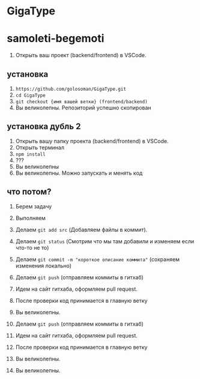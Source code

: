 # GigaType

# samoleti-begemoti

1. Открыть ваш проект (backend/frontend) в VSCode.
## установка
1. `https://github.com/golosoman/GigaType.git`
2. `cd GigaType`
3. `git checkout {имя вашей ветки} (frontend/backend)`
4. Вы великолепны. Репозиторий успешно скопирован
## установка дубль 2
1. Открыть вашу папку проекта (backend/frontend) в VSCode.
2. Открыть терминал
3. `npm install`
4. ???
5. Вы великолепны
5. Вы великолепны. Можно запускать и менять код
## что потом?
1. Берем задачу
2. Выполняем
3. Делаем `git add src` (Добавляем файлы в коммит).
4. Делаем `git status` (Смотрим что мы там добавили и изменяем если что-то не то)
5. Делаем `git commit -m "короткое описание коммита"` (сохраняем изменения локально)
6. Делаем `git push` (отправляем коммиты в гитхаб)
7. Идем на сайт гитхаба, оформляем pull request.
8. После проверки код принимается в главную ветку
9. Вы великолепны.

6. Делаем `git push` (отправляем коммиты в гитхаб)
7. Идем на сайт гитхаба, оформляем pull request.
8. После проверки код принимается в главную ветку
9. Вы великолепны.
9. Вы великолепны.
